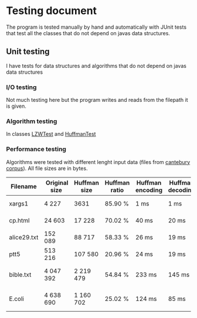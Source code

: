 # Testing document

The program is tested manually by hand and automatically with JUnit tests that test all the classes that do not depend on javas data structures.

## Unit testing
I have tests for data structures and algorithms that do not depend on javas data structures

### I/O testing
Not much testing here but the program writes and reads from the filepath it is given.

### Algorithm testing
In classes [LZWTest](https://github.com/k0tix/kompressori/blob/master/kompressori/src/test/java/kompressori/LZWTest.java) and [HuffmanTest](https://github.com/k0tix/kompressori/blob/master/kompressori/src/test/java/kompressori/HuffmanTest.java)

### Performance testing
Algorithms were tested with different lenght input data (files from [cantebury corpus](http://corpus.canterbury.ac.nz)). All file sizes are in bytes.

Filename | Original size | Huffman size | Huffman ratio | Huffman encoding | Huffman decoding | LZW size | LZW ratio | LZW encoding | LZW decoding
--- | --- | --- | --- | --- | --- | --- | --- | --- | ---
xargs1 | 4 227 | 3631 | 85.90 % | 1 ms | 1 ms | 3 584 | 84.79 % | 2 ms | 1 ms
cp.html | 24 603 | 17 228 | 70.02 % | 40 ms | 20 ms | 14 948 | 60.76 % | 52 ms | 20 ms
alice29.txt | 152 089 | 88 717 | 58.33 % | 26 ms | 19 ms | 70 148 | 46.12 % | 154 ms | 25 ms
ptt5 | 513 216 | 107 580 | 20.96 % | 24 ms | 19 ms | 70 116 | 13.66 % | 2367 ms | 24 ms
bible.txt | 4 047 392 | 2 219 479 | 54.84 % | 233 ms | 145 ms | 1 501 028 | 37.09 % | 1361 ms | 185 ms
E.coli | 4 638 690 | 1 160 702 | 25.02 % | 124 ms | 85 ms | 1 342 576 | 28.94 % | 602 ms | 147 ms
